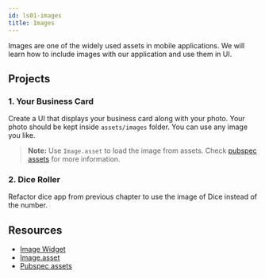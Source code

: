 ```yaml
---
id: ls01-images
title: Images
---
```


Images are one of the widely used assets in mobile applications. We will learn how to include images with our application and use them in UI.

## Projects

### 1. Your Business Card

Create a UI that displays your business card along with your photo. Your photo should be kept inside `assets/images` folder. You can use any image you like.

> **Note:** Use `Image.asset` to load the image from assets. Check [pubspec assets](https://flutter.dev/docs/development/ui/assets-and-images#declaring-assets) for more information.

### 2. Dice Roller

Refactor dice app from previous chapter to use the image of Dice instead of the number.

## Resources

- [Image Widget](https://api.flutter.dev/flutter/widgets/Image-class.html)
- [Image.asset](https://api.flutter.dev/flutter/widgets/Image/Image.asset.html)
- [Pubspec assets](https://flutter.dev/docs/development/ui/assets-and-images#declaring-assets)